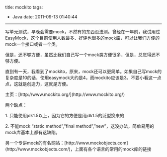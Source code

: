 title: mockito
tags:
  - Java
date: 2011-09-13 01:40:44
---

写单元测试，早晚会需要mock，不然有的东西没法测。曾经在一年前，我试用过EasyMock，这个目前使用人数最多、好评也很多的mock库，可以让我们方便的mock一个接口或者一个类。
<p>但是，还不够方便，虽然比我们自己写一个mock类方便很多，但是，总觉得还不够方便。
<p>直到有一天，我看到了mockito，原来，mock还可以更简单。如果自己写mock的复杂度是10的话，使用easymock大约是4，而mockito应该是3。不要小看这一点点，这就是创造力，这就是方便。
<p>主页：[http://www.mockito.org/](http://www.mockito.org/)
<p>两个缺点：
<p>1. 只能使用jdk1.5以上，因为它的方便是用jdk1.5的泛型换来的
<p>2. 不能mock &#8220;static method&#8221;,&#8221;final method&#8221;,&#8221;new&#8221;，这没办法，简单易用的mock库基本上都有这缺陷。
<p>另一个专讲mock的有名网站：[http://www.mockobjects.com](http://www.mockobjects.com/)，上面有各个语言的常用的mock库的链接
